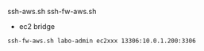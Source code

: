 ssh-aws.sh
ssh-fw-aws.sh

* ec2 bridge

```
ssh-fw-aws.sh labo-admin ec2xxx 13306:10.0.1.200:3306
```
